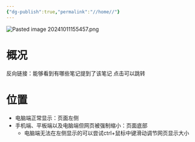 ```yaml
---
{"dg-publish":true,"permalink":"//home//"}
---
```


![Pasted image 20241011155457.png](/img/user/%E8%BF%90%E8%A1%8C%E6%9D%82/%E9%99%84%E4%BB%B6/Pasted%20image%2020241011155457.png)
# 概况
反向链接：能够看到有哪些笔记提到了该笔记
点击可以跳转
# 位置
- 电脑端正常显示：页面左侧
- 手机端、平板端以及电脑端但网页被强制缩小：页面底部
	- 电脑端无法在左侧显示的可以尝试ctrl+鼠标中键滑动调节网页显示大小
